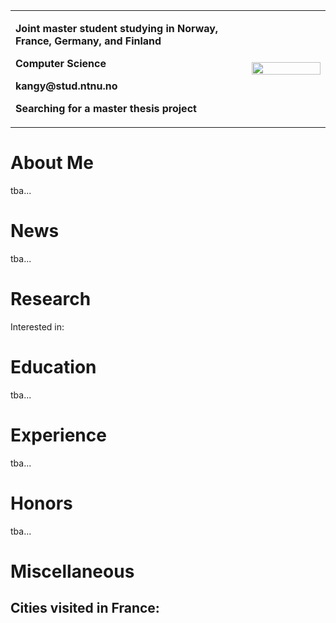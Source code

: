 <table border="0">
  <tr>
    <td width="75%">
      <!--<h1>Kang</h1>-->
      <p><b>Joint master student studying in Norway, France, Germany, and Finland</b></p>
      <p><b>Computer Science</b></p>
      <p><b>kangy@stud.ntnu.no</b></p>
      <p><b>Searching for a master thesis project</b></p>
    </td>
    <td width="25%">
      <img src="/photoKY.jpg" width="100%">
    </td>
  </tr>
</table>

# About Me
tba...
# News
tba...
# Research
Interested in:
# Education
tba...
# Experience
tba...
# Honors
tba...
# Miscellaneous
## Cities visited in France:

